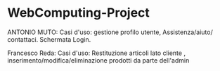 # WebComputing-Project

ANTONIO MUTO: 
Casi d'uso: gestione profilo utente, Assistenza/aiuto/ contattaci.
Schermata Login.


Francesco Reda:
Casi d'uso: Restituzione articoli lato cliente , inserimento/modifica/eliminazione prodotti da parte dell'admin
